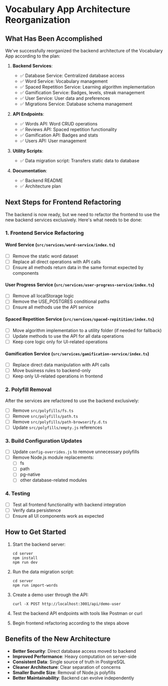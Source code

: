 # Vocabulary App Architecture Reorganization

## What Has Been Accomplished

We've successfully reorganized the backend architecture of the Vocabulary App according to the plan:

1. **Backend Services**:
   - ✅ Database Service: Centralized database access
   - ✅ Word Service: Vocabulary management
   - ✅ Spaced Repetition Service: Learning algorithm implementation
   - ✅ Gamification Service: Badges, levels, streak management
   - ✅ User Service: User data and preferences
   - ✅ Migrations Service: Database schema management

2. **API Endpoints**:
   - ✅ Words API: Word CRUD operations
   - ✅ Reviews API: Spaced repetition functionality
   - ✅ Gamification API: Badges and stats
   - ✅ Users API: User management

3. **Utility Scripts**:
   - ✅ Data migration script: Transfers static data to database

4. **Documentation**:
   - ✅ Backend README
   - ✅ Architecture plan

## Next Steps for Frontend Refactoring

The backend is now ready, but we need to refactor the frontend to use the new backend services exclusively. Here's what needs to be done:

### 1. Frontend Service Refactoring

#### Word Service (`src/services/word-service/index.ts`)
- [ ] Remove the static word dataset
- [ ] Replace all direct operations with API calls
- [ ] Ensure all methods return data in the same format expected by components

#### User Progress Service (`src/services/user-progress-service/index.ts`)
- [ ] Remove all localStorage logic
- [ ] Remove the USE_POSTGRES conditional paths
- [ ] Ensure all methods use the API service

#### Spaced Repetition Service (`src/services/spaced-repitition/index.ts`)
- [ ] Move algorithm implementation to a utility folder (if needed for fallback)
- [ ] Update methods to use the API for all data operations
- [ ] Keep core logic only for UI-related operations

#### Gamification Service (`src/services/gamification-service/index.ts`)
- [ ] Replace direct data manipulation with API calls
- [ ] Move business rules to backend-only
- [ ] Keep only UI-related operations in frontend

### 2. Polyfill Removal

After the services are refactored to use the backend exclusively:

- [ ] Remove `src/polyfills/fs.ts`
- [ ] Remove `src/polyfills/path.ts`
- [ ] Remove `src/polyfills/path-browserify.d.ts`
- [ ] Update `src/polyfills/empty.js` references

### 3. Build Configuration Updates

- [ ] Update `config-overrides.js` to remove unnecessary polyfills
- [ ] Remove Node.js module replacements:
  - [ ] fs
  - [ ] path
  - [ ] pg-native
  - [ ] other database-related modules

### 4. Testing

- [ ] Test all frontend functionality with backend integration
- [ ] Verify data persistence
- [ ] Ensure all UI components work as expected

## How to Get Started

1. Start the backend server:
   ```
   cd server
   npm install
   npm run dev
   ```

2. Run the data migration script:
   ```
   cd server
   npm run import-words
   ```

3. Create a demo user through the API:
   ```
   curl -X POST http://localhost:3001/api/demo-user
   ```

4. Test the backend API endpoints with tools like Postman or curl
   
5. Begin frontend refactoring according to the steps above

## Benefits of the New Architecture

- **Better Security**: Direct database access moved to backend
- **Improved Performance**: Heavy computation on server-side
- **Consistent Data**: Single source of truth in PostgreSQL
- **Cleaner Architecture**: Clear separation of concerns
- **Smaller Bundle Size**: Removal of Node.js polyfills
- **Better Maintainability**: Backend can evolve independently